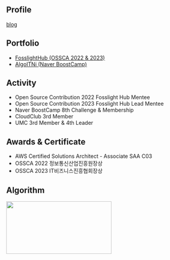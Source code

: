 ## Profile
[blog](https://velog.io/@jism0211)

## Portfolio
* [FosslightHub (OSSCA 2022 & 2023)](https://github.com/Gseungmin/Gseungmin/files/13670602/default.pdf)
* [AlgoITNi (Naver BoostCamp)](https://github.com/Gseungmin/Gseungmin/files/13670586/1.pdf)

## Activity

* Open Source Contribution 2022 Fosslight Hub Mentee
* Open Source Contribution 2023 Fosslight Hub Lead Mentee
* Naver BoostCamp 8th Challenge & Membership
* CloudClub 3rd Member
* UMC 3rd Member & 4th Leader

##  Awards & Certificate
* AWS Certified Solutions Architect - Associate SAA C03
* OSSCA 2022 정보통신산업진흥원장상
* OSSCA 2023 IT비즈니스진흥협회장상

## Algorithm
[<img src="http://mazassumnida.wtf/api/v2/generate_badge?boj=eheh02" width="280" height="140"/>](https://solved.ac/eheh02/)
